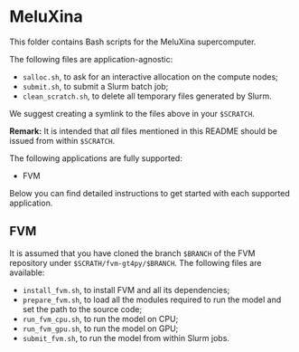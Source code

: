 # MeluXina

This folder contains Bash scripts for the MeluXina supercomputer.

The following files are application-agnostic:
* `salloc.sh`, to ask for an interactive allocation on the compute nodes;
* `submit.sh`, to submit a Slurm batch job;
* `clean_scratch.sh`, to delete all temporary files generated by Slurm.

We suggest creating a symlink to the files above in your `$SCRATCH`.

**Remark:** It is intended that *all* files mentioned in this README should be issued
from within `$SCRATCH`.

The following applications are fully supported:
* FVM

Below you can find detailed instructions to get started with each supported application.


## FVM

It is assumed that you have cloned the branch `$BRANCH` of the FVM repository under
`$SCRATH/fvm-gt4py/$BRANCH`. The following files are available:

* `install_fvm.sh`, to install FVM and all its dependencies;
* `prepare_fvm.sh`, to load all the modules required to run the model and set the path to the
source code;
* `run_fvm_cpu.sh`, to run the model on CPU;
* `run_fvm_gpu.sh`, to run the model on GPU;
* `submit_fvm.sh`, to run the model from within Slurm jobs.
